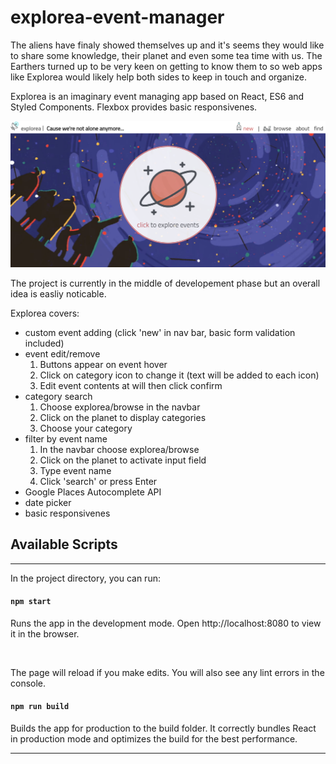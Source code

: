 # explorea-event-manager
The aliens have finaly showed themselves up and it's seems they would like to share some knowledge, their planet and even some tea time with us. The Earthers turned up to be very keen on getting to know them to so web apps like Explorea would likely help both sides to keep in touch and organize.


Explorea is an imaginary event managing app based on React, ES6 and Styled Components. Flexbox provides basic responsivenes. 

<img src='screenshot.PNG'>

The project is currently in the middle of developement phase but an overall idea is easliy noticable. 

Explorea covers:

<ul>
    <li>custom event adding (click 'new' in nav bar, basic form validation included)</li>
    <li>event edit/remove
        <ol>
            <li>Buttons appear on event hover</li>
            <li>Click on category icon to change it (text will be added to each icon)</li>
            <li>Edit event contents at will then click confirm</li>
        </ol></li>
    <li>category search 
        <ol>
            <li>Choose explorea/browse in the navbar</li>
            <li>Click on the planet to display categories</li>
            <li>Choose your category</li>
        </ol>
    </li>
    <li>filter by event name
        <ol>
            <li>In the navbar choose explorea/browse</li>
            <li>Click on the planet to activate input field</li>
            <li>Type event name</li>
            <li>Click 'search' or press Enter </li>
        </ol>
    </li>
    <li>Google Places Autocomplete API</li>
    <li>date picker</li>
    <li>basic responsivenes</li>
</ul>

<h2>Available Scripts</h2>
<hr/>
<p>In the project directory, you can run:</p>

<h4><code>npm start</code></h4>
<p>Runs the app in the development mode.
Open http://localhost:8080 to view it in the browser.<p/>
<br>
<p>The page will reload if you make edits.
You will also see any lint errors in the console.<p>

<h4><code>npm run build</code></h4>
<p>Builds the app for production to the build folder.
It correctly bundles React in production mode and optimizes the build for the best performance. <p/>
<hr>
